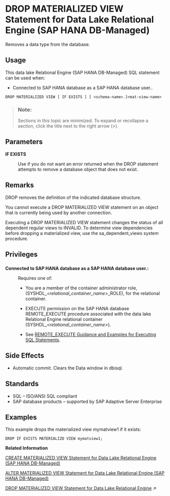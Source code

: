 <!-- loio50e76331a4664b5bb2c4454e80b5f8f4 -->

# DROP MATERIALIZED VIEW Statement for Data Lake Relational Engine \(SAP HANA DB-Managed\)

Removes a data type from the database.



<a name="loio50e76331a4664b5bb2c4454e80b5f8f4__section_fyr_c3p_m5b"/>

## Usage

This data lake Relational Engine \(SAP HANA DB-Managed\) SQL statement can be used when:

-   Connected to SAP HANA database as a SAP HANA database user..



```
DROP MATERIALIZED VIEW [ IF EXISTS ] [ <schema-name>.]<mat-view-name>
```



> ### Note:  
> Sections in this topic are minimized. To expand or recollapse a section, click the title next to the right arrow \(*\>*\).



<a name="loio50e76331a4664b5bb2c4454e80b5f8f4__section_nhz_wkk_dzb"/>

## Parameters


<dl>
<dt><b>

IF EXISTS

</b></dt>
<dd>

Use if you do not want an error returned when the DROP statement attempts to remove a database object that does not exist.



</dd>
</dl>



<a name="loio50e76331a4664b5bb2c4454e80b5f8f4__section_wsp_xkk_dzb"/>

## Remarks

DROP removes the definition of the indicated database structure.

You cannot execute a DROP MATERIALIZED VIEW statement on an object that is currently being used by another connection.

Executing a DROP MATERIALIZED VIEW statement changes the status of all dependent regular views to INVALID. To determine view dependencies before dropping a materialized view, use the sa\_dependent\_views system procedure.



<a name="loio50e76331a4664b5bb2c4454e80b5f8f4__section_evh_ykk_dzb"/>

## Privileges



### 


<dl>
<dt><b>

Connected to SAP HANA database as a SAP HANA database user.:

</b></dt>
<dd>

Requires one of:

-   You are a member of the container administrator role, \(SYSHDL\_*<relational\_container\_name\>*\_ROLE\), for the relational container.
-   EXECUTE permission on the SAP HANA database REMOTE\_EXECUTE procedure associated with the data lake Relational Engine relational container \(SYSHDL\_*<relational\_container\_name\>*\).

-   See [REMOTE\_EXECUTE Guidance and Examples for Executing SQL Statements](remote-execute-guidance-and-examples-for-executing-sql-statements-fd99ac0.md).




</dd>
</dl>



<a name="loio50e76331a4664b5bb2c4454e80b5f8f4__section_gq1_zkk_dzb"/>

## Side Effects

-   Automatic commit. Clears the Data window in dbisql.



<a name="loio50e76331a4664b5bb2c4454e80b5f8f4__section_zrs_zkk_dzb"/>

## Standards

-   SQL – ISO/ANSI SQL compliant
-   SAP database products – supported by SAP Adaptive Server Enterprise



<a name="loio50e76331a4664b5bb2c4454e80b5f8f4__section_nqh_blk_dzb"/>

## Examples

This example drops the materialized view mymatview1 if it exists:

```
DROP IF EXISTS MATERIALIZD VIEW mymatview1;
```

**Related Information**  


[CREATE MATERIALIZED VIEW Statement for Data Lake Relational Engine \(SAP HANA DB-Managed\)](create-materialized-view-statement-for-data-lake-relational-engine-sap-hana-db-managed-816c0ee.md "Creates a materialized view.")

[ALTER MATERIALIZED VIEW Statement for Data Lake Relational Engine \(SAP HANA DB-Managed\)](alter-materialized-view-statement-for-data-lake-relational-engine-sap-hana-db-managed-8169459.md "Alters a materialized view.")

[DROP MATERIALIZED VIEW Statement for Data Lake Relational Engine](https://help.sap.com/viewer/19b3964099384f178ad08f2d348232a9/2024_3_QRC/en-US/35de0ef70fde42bfb4c5c4b311cf8c69.html "Removes a data type from the database.") :arrow_upper_right:

